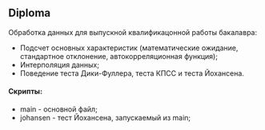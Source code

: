 ## Diploma
Обработка данных для выпускной квалификацонной работы бакалавра:
+ Подсчет основных характеристик (математические ожидание, стандартное отклонение, автокорреляционная функция);
+ Интерполяция данных;
+ Поведение теста Дики-Фуллера, теста КПСС и теста Йохансена.

#### Скрипты:
+ main - основной файл;
+ johansen - тест Йохансена, запускаемый из main;